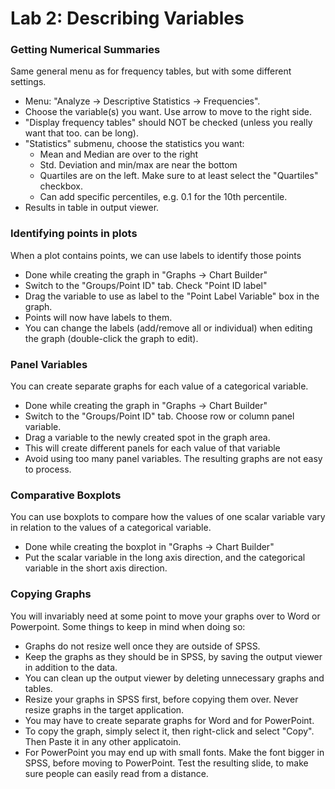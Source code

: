 # Lab 2: Describing Variables

### Getting Numerical Summaries

Same general menu as for frequency tables, but with some different settings.

- Menu: "Analyze -> Descriptive Statistics -> Frequencies".
- Choose the variable(s) you want. Use arrow to move to the right side.
- "Display frequency tables" should NOT be checked (unless you really want that too. can be long).
- "Statistics" submenu, choose the statistics you want:
    - Mean and Median are over to the right
    - Std. Deviation and min/max are near the bottom
    - Quartiles are on the left. Make sure to at least select the "Quartiles" checkbox.
    - Can add specific percentiles, e.g. 0.1 for the 10th percentile.
- Results in table in output viewer.

### Identifying points in plots

When a plot contains points, we can use labels to identify those points

- Done while creating the graph in "Graphs -> Chart Builder"
- Switch to the "Groups/Point ID" tab. Check "Point ID label"
- Drag the variable to use as label to the "Point Label Variable" box in the graph.
- Points will now have labels to them.
- You can change the labels (add/remove all or individual) when editing the graph (double-click the graph to edit).

### Panel Variables

You can create separate graphs for each value of a categorical variable.

- Done while creating the graph in "Graphs -> Chart Builder"
- Switch to the "Groups/Point ID" tab. Choose row or column panel variable.
- Drag a variable to the newly created spot in the graph area.
- This will create different panels for each value of that variable
- Avoid using too many panel variables. The resulting graphs are not easy to process.

### Comparative Boxplots

You can use boxplots to compare how the values of one scalar variable vary in relation to the values of a categorical variable.

- Done while creating the boxplot in "Graphs -> Chart Builder"
- Put the scalar variable in the long axis direction, and the categorical variable in the short axis direction.

### Copying Graphs

You will invariably need at some point to move your graphs over to Word or Powerpoint. Some things to keep in mind when doing so:

- Graphs do not resize well once they are outside of SPSS.
- Keep the graphs as they should be in SPSS, by saving the output viewer in addition to the data.
- You can clean up the output viewer by deleting unnecessary graphs and tables.
- Resize your graphs in SPSS first, before copying them over. Never resize graphs in the target application.
- You may have to create separate graphs for Word and for PowerPoint.
- To copy the graph, simply select it, then right-click and select "Copy". Then Paste it in any other applicatoin.
- For PowerPoint you may end up with small fonts. Make the font bigger in SPSS, before moving to PowerPoint. Test the resulting slide, to make sure people can easily read from a distance.
